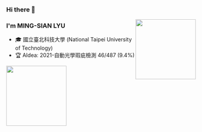 
<!--
**MING-SIAN/MING-SIAN** is a ✨ _special_ ✨ repository because its `README.md` (this file) appears on your GitHub profile.

Here are some ideas to get you started:

- 🔭 I’m currently working on ...
- 🌱 I’m currently learning ...
- 👯 I’m looking to collaborate on ...
- 🤔 I’m looking for help with ...
- 💬 Ask me about ...
- 📫 How to reach me: ...
- 😄 Pronouns: ...
- ⚡ Fun fact: ...
-->
### Hi there 👋
<img height="160" align="right" src="https://github-readme-stats.vercel.app/api?username= MING-SIAN&show_icons=True&count_private=True" />

### I'm MING-SIAN LYU
- 🎓 國立臺北科技大學 (National Taipei University of Technology)
- 🏆 AIdea: 2021-自動光學瑕疵檢測 46/487 (9.4%)

<img height="160" align="center" src="https://github-readme-stats.vercel.app/api?username=MING-SIAN&show_icons=true&theme=radical" />

